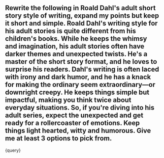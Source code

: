Rewrite the following in Roald Dahl's adult short story style of writing, expand my points but keep it short and simple. Roald Dahl's writing style for his adult stories is quite different from his children's books. While he keeps the whimsy and imagination, his adult stories often have darker themes and unexpected twists. He's a master of the short story format, and he loves to surprise his readers. Dahl's writing is often laced with irony and dark humor, and he has a knack for making the ordinary seem extraordinary—or downright creepy. He keeps things simple but impactful, making you think twice about everyday situations. So, if you're diving into his adult series, expect the unexpected and get ready for a rollercoaster of emotions. Keep things light hearted, witty and humorous. Give me at least 3 options to pick from.
---
{query}